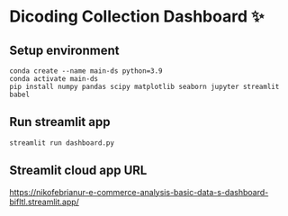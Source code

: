 # Dicoding Collection Dashboard ✨

## Setup environment
```
conda create --name main-ds python=3.9
conda activate main-ds
pip install numpy pandas scipy matplotlib seaborn jupyter streamlit babel
```

## Run streamlit app
```
streamlit run dashboard.py
```
## Streamlit cloud app URL
https://nikofebrianur-e-commerce-analysis-basic-data-s-dashboard-bifltl.streamlit.app/
